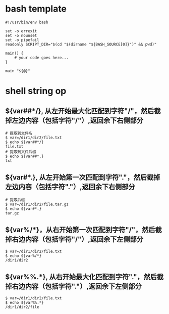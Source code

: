 # bash template
```
#!/usr/bin/env bash

set -o errexit
set -o nounset
set -o pipefail
readonly SCRIPT_DIR="$(cd "$(dirname "${BASH_SOURCE[0]}")" && pwd)"

main() {
    # your code goes here...
}

main "${@}"
```

# shell string op
## ${var##*/}, 从左开始最大化匹配到字符"/"，然后截掉左边内容（包括字符"/"）,返回余下右侧部分
```
# 提取到文件名
$ var=/dir1/dir2/file.txt
$ echo ${var##*/}
file.txt
# 提取到文件后缀
$ echo ${var##*.}
txt
```
## ${var#*.}, 从左开始第一次匹配到字符"."，然后截掉左边内容（包括字符"."）,返回余下右侧部分
```
# 提取后缀
$ var=/dir1/dir2/file.tar.gz
$ echo ${var#*.}
tar.gz
```
## ${var%/*}，从右开始第一次匹配到字符"/"，然后截掉右边内容（包括字符"/"）,返回余下左侧部分
```
$ var=/dir1/dir2/file.txt
$ echo ${var%/*}
/dir1/dir2
```
## ${var%%.*}, 从右开始最大化匹配到字符"."，然后截掉右边内容（包括字符"."）,返回余下左侧部分
```
$ var=/dir1/dir2/file.txt
$ echo ${var%%.*}
/dir1/dir2/file
```
